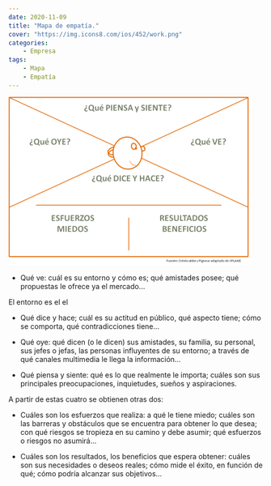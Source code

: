 ```yaml
---
date: 2020-11-09
title: "Mapa de empatía."
cover: "https://img.icons8.com/ios/452/work.png"
categories: 
    - Empresa
tags:
    - Mapa
    - Empatía
---
```


![PracticaImg](images/empresa/mapaempatia1.png "Imagen de la practica")

* Qué ve: cuál es su entorno y cómo es; qué amistades posee; qué propuestas le ofrece ya el mercado…

El entorno es el el
* Qué dice y hace; cuál es su actitud en público, qué aspecto tiene; cómo se comporta, qué contradicciones tiene…

* Qué oye: qué dicen (o le dicen) sus amistades, su familia, su personal, sus jefes o jefas, las personas influyentes de su entorno; a través de qué canales multimedia le llega la información…

* Qué piensa y siente: qué es lo que realmente le importa; cuáles son sus principales preocupaciones, inquietudes, sueños y aspiraciones.

A partir de estas cuatro se obtienen otras dos:

* Cuáles son los esfuerzos que realiza: a qué le tiene miedo; cuáles son las barreras y obstáculos que se encuentra para obtener lo que desea; con qué riesgos se tropieza en su camino y debe asumir; qué esfuerzos o riesgos no asumirá…

* Cuáles son los resultados, los beneficios que espera obtener: cuáles son sus necesidades o deseos reales; cómo mide el éxito, en función de qué; cómo podría alcanzar sus objetivos…
